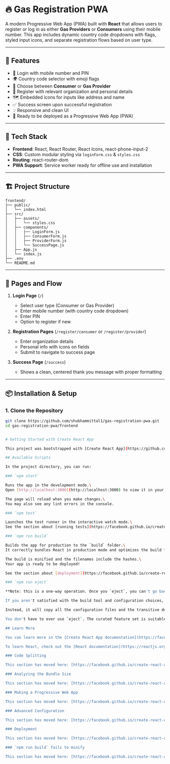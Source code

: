 # 🔥 Gas Registration PWA

A modern Progressive Web App (PWA) built with **React** that allows users to register or log in as either **Gas Providers** or **Consumers** using their mobile number. This app includes dynamic country code dropdowns with flags, styled input icons, and separate registration flows based on user type.

---

## 📌 Features

- 📱 Login with mobile number and PIN
- 🌍 Country code selector with emoji flags
- 👥 Choose between **Consumer** or **Gas Provider**
- 📝 Register with relevant organization and personal details
- 🗺️ Embedded icons for inputs like address and name
- ✅ Success screen upon successful registration
- 💡 Responsive and clean UI
- 💾 Ready to be deployed as a Progressive Web App (PWA)

---

## 🚀 Tech Stack

- **Frontend**: React, React Router, React Icons, react-phone-input-2
- **CSS**: Custom modular styling via `loginForm.css` & `styles.css`
- **Routing**: react-router-dom
- **PWA Support**: Service worker ready for offline use and installation

---


## 🏗️ Project Structure

```
frontend/
├── public/
│   └── index.html
├── src/
│   ├── assets/
│   │   └── styles.css
│   ├── components/
│   │   ├── LoginForm.js
│   │   ├── ConsumerForm.js
│   │   ├── ProviderForm.js
│   │   └── SuccessPage.js
│   ├── App.js
│   └── index.js
├── .env
└── README.md
```

---

## 🧪 Pages and Flow

1. **Login Page** (`/`)
   - Select user type (Consumer or Gas Provider)
   - Enter mobile number (with country code dropdown)
   - Enter PIN
   - Option to register if new

2. **Registration Pages** (`/register/consumer` or `/register/provider`)
   - Enter organization details
   - Personal info with icons on fields
   - Submit to navigate to success page

3. **Success Page** (`/success`)
   - Shows a clean, centered thank you message with proper formatting

---

## 📦 Installation & Setup

### 1. Clone the Repository

```bash
git clone https://github.com/shubhammittal1/gas-registration-pwa.git
cd gas-registration-pwa/frontend


# Getting Started with Create React App

This project was bootstrapped with [Create React App](https://github.com/facebook/create-react-app).

## Available Scripts

In the project directory, you can run:

### `npm start`

Runs the app in the development mode.\
Open [http://localhost:3000](http://localhost:3000) to view it in your browser.

The page will reload when you make changes.\
You may also see any lint errors in the console.

### `npm test`

Launches the test runner in the interactive watch mode.\
See the section about [running tests](https://facebook.github.io/create-react-app/docs/running-tests) for more information.

### `npm run build`

Builds the app for production to the `build` folder.\
It correctly bundles React in production mode and optimizes the build for the best performance.

The build is minified and the filenames include the hashes.\
Your app is ready to be deployed!

See the section about [deployment](https://facebook.github.io/create-react-app/docs/deployment) for more information.

### `npm run eject`

**Note: this is a one-way operation. Once you `eject`, you can't go back!**

If you aren't satisfied with the build tool and configuration choices, you can `eject` at any time. This command will remove the single build dependency from your project.

Instead, it will copy all the configuration files and the transitive dependencies (webpack, Babel, ESLint, etc) right into your project so you have full control over them. All of the commands except `eject` will still work, but they will point to the copied scripts so you can tweak them. At this point you're on your own.

You don't have to ever use `eject`. The curated feature set is suitable for small and middle deployments, and you shouldn't feel obligated to use this feature. However we understand that this tool wouldn't be useful if you couldn't customize it when you are ready for it.

## Learn More

You can learn more in the [Create React App documentation](https://facebook.github.io/create-react-app/docs/getting-started).

To learn React, check out the [React documentation](https://reactjs.org/).

### Code Splitting

This section has moved here: [https://facebook.github.io/create-react-app/docs/code-splitting](https://facebook.github.io/create-react-app/docs/code-splitting)

### Analyzing the Bundle Size

This section has moved here: [https://facebook.github.io/create-react-app/docs/analyzing-the-bundle-size](https://facebook.github.io/create-react-app/docs/analyzing-the-bundle-size)

### Making a Progressive Web App

This section has moved here: [https://facebook.github.io/create-react-app/docs/making-a-progressive-web-app](https://facebook.github.io/create-react-app/docs/making-a-progressive-web-app)

### Advanced Configuration

This section has moved here: [https://facebook.github.io/create-react-app/docs/advanced-configuration](https://facebook.github.io/create-react-app/docs/advanced-configuration)

### Deployment

This section has moved here: [https://facebook.github.io/create-react-app/docs/deployment](https://facebook.github.io/create-react-app/docs/deployment)

### `npm run build` fails to minify

This section has moved here: [https://facebook.github.io/create-react-app/docs/troubleshooting#npm-run-build-fails-to-minify](https://facebook.github.io/create-react-app/docs/troubleshooting#npm-run-build-fails-to-minify)

